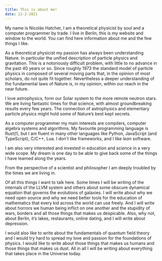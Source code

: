 ```yaml
---
title: This is about me!
date: 12-2-2021
---
```


My name is Nicolás Hatcher, I am a theoretical physicist by soul and a computer programmer by trade. I live in Berlin, this is my website and window to the world. You can find here information about me and the few things I like.

As a theoretical physicist my passion has always been understanding Nature. In particular the unified description of particle physics and gravitation. This is a notoriously difficult problem, with little to no advance in the past 40 years or so. Since roughly 1973 the standard model of particle physics in composed of several moving parts that, in the opinion of most scholars, do not quite fit together. Nevertheless a deeper understanding of the fundamental laws of Nature is, in my opinion, within our reach in the near future.

I love astrophysics, form our Solar system to the more remote neutron stars. We are living fantastic times for that science, with almost groundbreaking results every few years. The connection of astrophysics and elementary particle physics might hold some of Nature’s best kept secrets.

As a computer programmer my main interests are compilers, computer algebra systems and algorithms.
My favourite programming language is Rust(!), but I am fluent in many other languages like Python, JavaScript (and TypeScript), C/C++, Lua.
I don't like frameworks, and I like _lean_ software.

I am also very interested and invested in education and science in a very wide scope. My dream is one day to be able to give back some of the things I have learned along the years.

From the perspective of a scientist and philosopher I am deeply troubled by the times we are living in.

Of all this things I want to talk here. Some times I will be writing of the internals of the LLVM system and others about some obscure dynamical equation that governs the evolutions of galaxies. I will write about why we need open source and why we need better tools for the education of mathematics that every kid across the world can use freely. And I will write about horrors we human being inflict on one another and the stupidity of wars, borders and all those things that makes us despicable. Also, why not, about Berlin, it’s lakes, restaurants, online dating, and I will write about depression.

I would also like to write about the fundamentals of quantum field theory and I would try hard to spread my love and passion for the foundations of physics. I would like to write about those things that makes us humans and those things that makes us dust. All in all I will be writing about everything that takes place in the Universe today.
